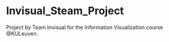# Invisual_Steam_Project
Project by Team Invisual for the Information Visualization course @KULeuven.
